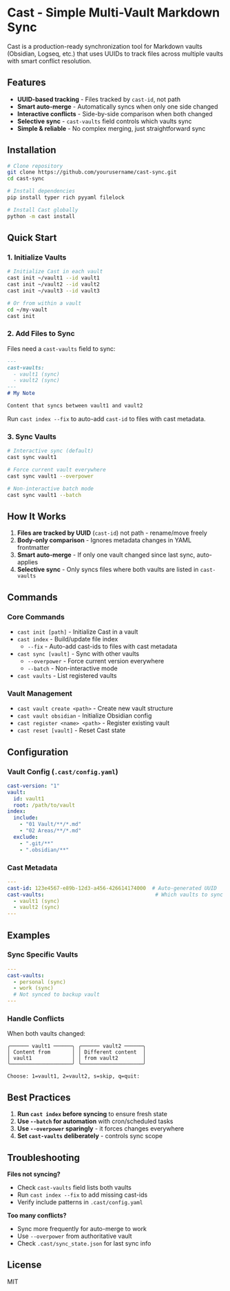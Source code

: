 # Cast - Simple Multi-Vault Markdown Sync

Cast is a production-ready synchronization tool for Markdown vaults (Obsidian, Logseq, etc.) that uses UUIDs to track files across multiple vaults with smart conflict resolution.

## Features

- **UUID-based tracking** - Files tracked by `cast-id`, not path
- **Smart auto-merge** - Automatically syncs when only one side changed
- **Interactive conflicts** - Side-by-side comparison when both changed
- **Selective sync** - `cast-vaults` field controls which vaults sync
- **Simple & reliable** - No complex merging, just straightforward sync

## Installation

```bash
# Clone repository
git clone https://github.com/yourusername/cast-sync.git
cd cast-sync

# Install dependencies
pip install typer rich pyyaml filelock

# Install Cast globally
python -m cast install
```

## Quick Start

### 1. Initialize Vaults

```bash
# Initialize Cast in each vault
cast init ~/vault1 --id vault1
cast init ~/vault2 --id vault2
cast init ~/vault3 --id vault3

# Or from within a vault
cd ~/my-vault
cast init
```

### 2. Add Files to Sync

Files need a `cast-vaults` field to sync:

```markdown
---
cast-vaults:
  - vault1 (sync)
  - vault2 (sync)
---
# My Note

Content that syncs between vault1 and vault2
```

Run `cast index --fix` to auto-add `cast-id` to files with cast metadata.

### 3. Sync Vaults

```bash
# Interactive sync (default)
cast sync vault1

# Force current vault everywhere
cast sync vault1 --overpower

# Non-interactive batch mode
cast sync vault1 --batch
```

## How It Works

1. **Files are tracked by UUID** (`cast-id`) not path - rename/move freely
2. **Body-only comparison** - Ignores metadata changes in YAML frontmatter
3. **Smart auto-merge** - If only one vault changed since last sync, auto-applies
4. **Selective sync** - Only syncs files where both vaults are listed in `cast-vaults`

## Commands

### Core Commands

- `cast init [path]` - Initialize Cast in a vault
- `cast index` - Build/update file index
  - `--fix` - Auto-add cast-ids to files with cast metadata
- `cast sync [vault]` - Sync with other vaults
  - `--overpower` - Force current version everywhere
  - `--batch` - Non-interactive mode
- `cast vaults` - List registered vaults

### Vault Management

- `cast vault create <path>` - Create new vault structure
- `cast vault obsidian` - Initialize Obsidian config
- `cast register <name> <path>` - Register existing vault
- `cast reset [vault]` - Reset Cast state

## Configuration

### Vault Config (`.cast/config.yaml`)

```yaml
cast-version: "1"
vault:
  id: vault1
  root: /path/to/vault
index:
  include:
    - "01 Vault/**/*.md"
    - "02 Areas/**/*.md"
  exclude:
    - ".git/**"
    - ".obsidian/**"
```

### Cast Metadata

```yaml
---
cast-id: 123e4567-e89b-12d3-a456-426614174000  # Auto-generated UUID
cast-vaults:                                    # Which vaults to sync with
  - vault1 (sync)
  - vault2 (sync)
---
```

## Examples

### Sync Specific Vaults

```yaml
---
cast-vaults:
  - personal (sync)
  - work (sync)
  # Not synced to backup vault
---
```

### Handle Conflicts

When both vaults changed:

```
╭────── vault1 ──────╮ ╭────── vault2 ──────╮
│ Content from       │ │ Different content  │
│ vault1             │ │ from vault2        │
╰────────────────────╯ ╰────────────────────╯

Choose: 1=vault1, 2=vault2, s=skip, q=quit:
```

## Best Practices

1. **Run `cast index` before syncing** to ensure fresh state
2. **Use `--batch` for automation** with cron/scheduled tasks
3. **Use `--overpower` sparingly** - it forces changes everywhere
4. **Set `cast-vaults` deliberately** - controls sync scope

## Troubleshooting

**Files not syncing?**
- Check `cast-vaults` field lists both vaults
- Run `cast index --fix` to add missing cast-ids
- Verify include patterns in `.cast/config.yaml`

**Too many conflicts?**
- Sync more frequently for auto-merge to work
- Use `--overpower` from authoritative vault
- Check `.cast/sync_state.json` for last sync info

## License

MIT